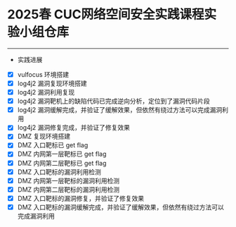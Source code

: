 # 2025春 CUC网络空间安全实践课程实验小组仓库

---

- 实践进展

- [x] vulfocus 环境搭建
- [X] log4j2 漏洞复现环境搭建
- [X] log4j2 漏洞利用复现
- [X] log4j2 漏洞靶机上的缺陷代码已完成逆向分析，定位到了漏洞代码片段
- [X] log4j2 漏洞缓解完成，并验证了缓解效果，但依然有绕过方法可以完成漏洞利用
- [x] log4j2 漏洞修复完成，并验证了修复效果
- [X] DMZ 复现环境搭建
- [X] DMZ 入口靶标已 get flag
- [X] DMZ 内网第一层靶标已 get flag
- [X] DMZ 内网第二层靶标已 get flag
- [X] DMZ 入口靶标的漏洞利用检测
- [X] DMZ 内网第一层靶标的漏洞利用检测
- [X] DMZ 内网第二层靶标的漏洞利用检测
- [X] DMZ 入口靶标的漏洞修复，并验证了修复效果
- [X] DMZ 入口靶标的漏洞缓解完成，并验证了缓解效果，但依然有绕过方法可以完成漏洞利用